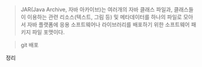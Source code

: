 
> JAR(Java Archive, 자바 아카이브)는 여러개의 자바 클래스 파일과, 클래스들이 이용하는 관련 리소스(텍스트, 그림 등) 및 메타데이터를 하나의 파일로 모아서 자바 플랫폼에 응용 소프트웨어나 라이브러리를 배포하기 위한 소프트웨어 패키지 파일 포맷이다.


> git 배포

정리 

